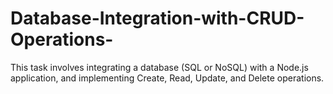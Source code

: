# Database-Integration-with-CRUD-Operations-
This task involves integrating a database (SQL or NoSQL) with a Node.js application, and implementing Create, Read, Update, and Delete operations.

